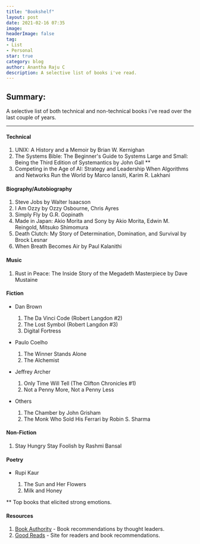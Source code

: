 ```yaml
---
title: "Bookshelf"
layout: post
date: 2021-02-16 07:35
image: 
headerImage: false
tag:
- List
- Personal
star: true
category: blog
author: Anantha Raju C
description: A selective list of books i've read.
---
```


## Summary:

A selective list of both technical and non-technical books i've read over the last couple of years.

---

#### Technical

1. UNIX: A History and a Memoir by Brian W. Kernighan
2. The Systems Bible: The Beginner's Guide to Systems Large and Small: Being the Third Edition of Systemantics by John Gall **  
3. Competing in the Age of AI: Strategy and Leadership When Algorithms and Networks Run the World by Marco Iansiti, Karim R. Lakhani

#### Biography/Autobiography

1. Steve Jobs by Walter Isaacson 
2. I Am Ozzy by Ozzy Osbourne, Chris Ayres
3. Simply Fly by G.R. Gopinath
4. Made in Japan: Akio Morita and Sony by Akio Morita, Edwin M. Reingold, Mitsuko Shimomura
5. Death Clutch: My Story of Determination, Domination, and Survival by Brock Lesnar
6. When Breath Becomes Air by Paul Kalanithi

#### Music

1. Rust in Peace: The Inside Story of the Megadeth Masterpiece by Dave Mustaine

#### Fiction

- Dan Brown 

	1. The Da Vinci Code (Robert Langdon #2) 
	2. The Lost Symbol (Robert Langdon #3) 
	3. Digital Fortress

- Paulo Coelho

	1. The Winner Stands Alone
	2. The Alchemist
	
- Jeffrey Archer

	1. Only Time Will Tell (The Clifton Chronicles #1) 
	2. Not a Penny More, Not a Penny Less

- Others

	1. The Chamber by John Grisham
	2. The Monk Who Sold His Ferrari by Robin S. Sharma

#### Non-Fiction

1. Stay Hungry Stay Foolish by Rashmi Bansal

#### Poetry

- Rupi Kaur

	1. The Sun and Her Flowers
	2. Milk and Honey

** Top books that elicited strong emotions. 

#### Resources

1. <a href="https://bookauthority.org/">Book Authority</a> - Book recommendations by thought leaders.
2. <a href="https://www.goodreads.com/">Good Reads</a> - Site for readers and book recommendations. 